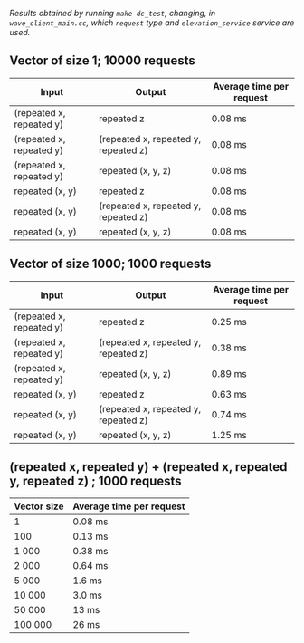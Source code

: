 _Results obtained by running `make dc_test`, changing, in `wave_client_main.cc`, which `request` type and `elevation_service` service are used._


## Vector of size 1; 10000 requests

Input                    | Output               | Average time per request
-------------------------|--------------------------------------|--------
(repeated x, repeated y) | repeated z                           | 0.08 ms
(repeated x, repeated y) | (repeated x, repeated y, repeated z) | 0.08 ms
(repeated x, repeated y) | repeated (x, y, z)                   | 0.08 ms
repeated (x, y)          | repeated z                           | 0.08 ms
repeated (x, y)          | (repeated x, repeated y, repeated z) | 0.08 ms
repeated (x, y)          | repeated (x, y, z)                   | 0.08 ms

## Vector of size 1000; 1000 requests

Input                    | Output              | Average time per request
-------------------------|--------------------------------------|--------
(repeated x, repeated y) | repeated z                           | 0.25 ms
(repeated x, repeated y) | (repeated x, repeated y, repeated z) | 0.38 ms
(repeated x, repeated y) | repeated (x, y, z)                   | 0.89 ms
repeated (x, y)          | repeated z                           | 0.63 ms
repeated (x, y)          | (repeated x, repeated y, repeated z) | 0.74 ms
repeated (x, y)          | repeated (x, y, z)                   | 1.25 ms

## (repeated x, repeated y) + (repeated x, repeated y, repeated z) ; 1000 requests

Vector size             | Average time per request
------------------------|-------------------------
1                       | 0.08 ms
100                     | 0.13 ms
1 000                   | 0.38 ms
2 000                   | 0.64 ms
5 000                   | 1.6 ms
10 000                  | 3.0 ms
50 000                  | 13 ms
100 000                 | 26 ms
